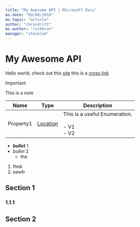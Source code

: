 ```yaml
---
title: "My Awesome API | Microsoft Docs"
ms.date: "03/09/2018"
ms.topic: "article"
author: "rbrundritt"
ms.author: "richbrun" 
manager: "stevelom"
---
```


# My Awesome API

Hello world, check out this [site](https://bing.com) this is a [cross link](../getting-started/understanding-bing-maps-transactions.md)

> [!IMPORTANT]
> This is a note


| Name | Type | Description |
|------|------|-------------|
| Property1 | [Location](../blah) | This is a useful Enumeration.<br/><br/>- V1<br/>- V2|


* ***bullet*** 1
* *bullet* 2
  * the

1. fhek
2. eewfr



## Section 1

### 1.1.1

## Section 2
